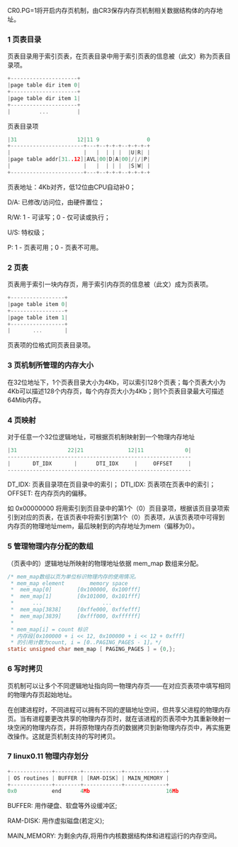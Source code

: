 CR0.PG=1将开启内存页机制，由CR3保存内存页机制相关数据结构体的内存地址。

### 1 页表目录
页表目录用于索引页表，在页表目录中用于索引页表的信息被（此文）称为页表目录项。
```C
+---------------------+
|page table dir item 0|
+---------------------+
|page table dir item 1|
+---------------------+
|         ...         |
```

页表目录项
```C
|31                   12|11 9               0
+-----------------------+---+--+-+-+--+-+-+-+
|                       |   |  | | |  |U|R| |
|page table addr[31..12]|AVL|00|D|A|00|/|/|P|
|                       |   |  | | |  |S|W| |
+-----------------------+---+--+-+-+--+-+-+-+
```
页表地址：4Kb对齐，低12位由CPU自动补0；

D/A: 已修改/访问位，由硬件置位；

R/W: 1 - 可读写；0 - 仅可读或执行；

U/S: 特权级；

P: 1 - 页表可用；0 - 页表不可用。

### 2 页表
页表用于索引一块内存页，用于索引内存页的信息被（此文）成为页表项。
```C
+-----------------+
|page table item 0|
+-----------------+
|page table item 1|
+-----------------+
|       ...       |
```
页表项的位格式同页表目录项。

### 3 页机制所管理的内存大小
在32位地址下，1个页表目录大小为4Kb，可以索引128个页表；每个页表大小为4Kb可以描述128个内存页，每个内存页大小为4Kb；则1个页表目录最大可描述64Mib内存。

### 4 页映射
对于任意一个32位逻辑地址，可根据页机制映射到一个物理内存地址
```C
|31                22|21              12|11             0|
----------------------------------------------------------
|       DT_IDX       |      DTI_IDX     |     OFFSET     |
----------------------------------------------------------
```
DT_IDX:  页表目录项在页目录中的索引；
DTI_IDX: 页表项在页表中的索引；
OFFSET:  在内存页内的偏移。

如 0x00000000 将用索引到页目录中的第1个（0）页目录项，根据该页目录项索引到对应的页表，在该页表中将索引到第1个（0）页表项，从该页表项中可得到内存页的物理地址mem，最后映射到的内存地址为mem（偏移为0）。

### 5 管理物理内存分配的数组
（页表中的）逻辑地址所映射的物理地址依据 mem_map 数组来分配。
```C
/* mem_map数组以页为单位标识物理内存的使用情况。
 * mem_map element        memory space
 *  mem_map[0]        [0x100000, 0x100fff]
 *  mem_map[1]        [0x101000, 0x101fff]
 *      ...                   ...        
 *  mem_map[3838]     [0xffe000, 0xffefff]
 *  mem_map[3839]     [0xfff000, 0xffffff]
 * 
 * mem_map[i] = count 标识
 * 内存段[0x100000 + i << 12, 0x100000 + i << 12 + 0xfff]
 * 的引用计数为count, i = [0..PAGING_PAGES - 1]。*/
static unsigned char mem_map [ PAGING_PAGES ] = {0,};
```

### 6 写时拷贝
页机制可以让多个不同逻辑地址指向同一物理内存页——在对应页表项中填写相同的物理内存页起始地址。

在创建进程时，不同进程可以拥有不同的逻辑地址空间，但共享父进程的物理内存页。当有进程要更改共享的物理内存页时，就在该进程的页表项中为其重新映射一块空闲的物理内存页，并将原物理内存页的数据拷贝到新物理内存页中，再实施更改操作。这就是页机制支持的写时拷贝。

### 7 linux0.11 物理内存划分
```C
+-------------+--------+------------+-------------+
| OS routines | BUFFER | [RAM-DISK] | MAIN_MEMORY |
+-------------+--------+------------+-------------+
0x0           end      4Mb                        16Mb
```
BUFFER: 用作硬盘、软盘等外设缓冲区;

RAM-DISK: 用作虚拟磁盘(若定义);

MAIN_MEMORY: 为剩余内存,将用作内核数据结构体和进程运行的内存空间。

